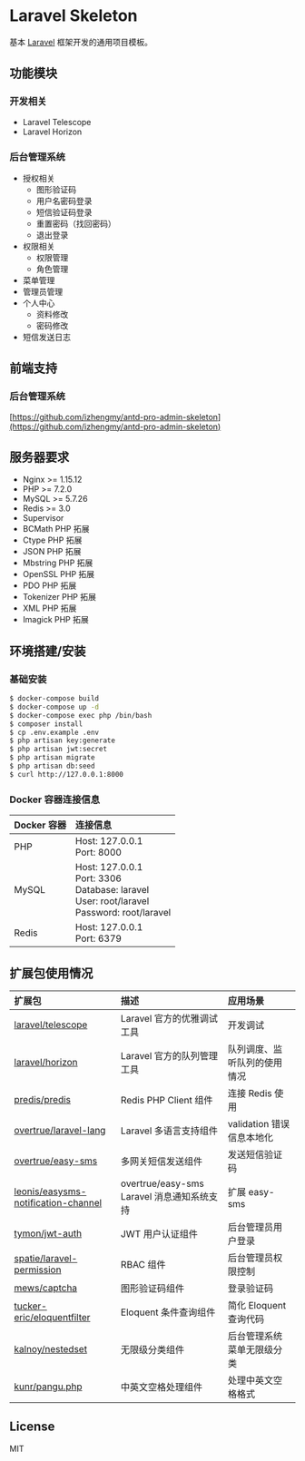 # Laravel Skeleton

基本 [Laravel](https://github.com/laravel/laravel) 框架开发的通用项目模板。

## 功能模块

### 开发相关

- Laravel Telescope
- Laravel Horizon

### 后台管理系统

- 授权相关
    - 图形验证码
    - 用户名密码登录
    - 短信验证码登录
    - 重置密码（找回密码）
    - 退出登录
- 权限相关
    - 权限管理
    - 角色管理
- 菜单管理
- 管理员管理
- 个人中心
    - 资料修改
    - 密码修改
- 短信发送日志

## 前端支持

### 后台管理系统

[https://github.com/izhengmy/antd-pro-admin-skeleton](https://github.com/izhengmy/antd-pro-admin-skeleton)

## 服务器要求

- Nginx >= 1.15.12
- PHP >= 7.2.0
- MySQL >= 5.7.26
- Redis >= 3.0
- Supervisor
- BCMath PHP 拓展
- Ctype PHP 拓展
- JSON PHP 拓展
- Mbstring PHP 拓展
- OpenSSL PHP 拓展
- PDO PHP 拓展
- Tokenizer PHP 拓展
- XML PHP 拓展
- Imagick PHP 拓展

## 环境搭建/安装

### 基础安装

```bash
$ docker-compose build
$ docker-compose up -d
$ docker-compose exec php /bin/bash
$ composer install
$ cp .env.example .env
$ php artisan key:generate
$ php artisan jwt:secret
$ php artisan migrate
$ php artisan db:seed
$ curl http://127.0.0.1:8000
```

### Docker 容器连接信息

Docker 容器 | 连接信息
:- | :-
PHP | Host: 127.0.0.1<br>Port: 8000
MySQL | Host: 127.0.0.1<br>Port: 3306<br>Database: laravel<br>User: root/laravel<br>Password: root/laravel
Redis | Host: 127.0.0.1<br>Port: 6379

## 扩展包使用情况

扩展包 | 描述 | 应用场景
:- | :- | :-
[laravel/telescope](https://github.com/laravel/telescope) | Laravel 官方的优雅调试工具 | 开发调试
[laravel/horizon](https://github.com/laravel/horizon) | Laravel 官方的队列管理工具 | 队列调度、监听队列的使用情况
[predis/predis](https://github.com/nrk/predis) | Redis PHP Client 组件 | 连接 Redis 使用
[overtrue/laravel-lang](https://github.com/overtrue/laravel-lang) | Laravel 多语言支持组件 | validation 错误信息本地化
[overtrue/easy-sms](https://github.com/overtrue/easy-sms) | 多网关短信发送组件 | 发送短信验证码
[leonis/easysms-notification-channel](https://github.com/yangliulnn/easysms-notification-channel) | overtrue/easy-sms Laravel 消息通知系统支持 | 扩展 easy-sms
[tymon/jwt-auth](https://github.com/tymondesigns/jwt-auth) | JWT 用户认证组件 | 后台管理员用户登录
[spatie/laravel-permission](https://github.com/spatie/laravel-permission) | RBAC 组件 | 后台管理员权限控制
[mews/captcha](https://github.com/mewebstudio/captcha) | 图形验证码组件 | 登录验证码
[tucker-eric/eloquentfilter](https://github.com/Tucker-Eric/EloquentFilter) | Eloquent 条件查询组件 | 简化 Eloquent 查询代码
[kalnoy/nestedset](https://github.com/lazychaser/laravel-nestedset) | 无限级分类组件 | 后台管理系统菜单无限级分类
[kunr/pangu.php](https://github.com/linclancey/pangu.php) | 中英文空格处理组件 | 处理中英文空格格式

## License

MIT